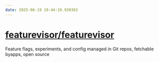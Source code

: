 ```yaml
---
date: 2025-06-19 19:44:19.930383
---
```


# [featurevisor/featurevisor](https://github.com/featurevisor/featurevisor)

Feature flags, experiments, and config managed in Git repos, fetchable byapps, open source